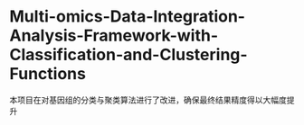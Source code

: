 # Multi-omics-Data-Integration-Analysis-Framework-with-Classification-and-Clustering-Functions
本项目在对基因组的分类与聚类算法进行了改进，确保最终结果精度得以大幅度提升
